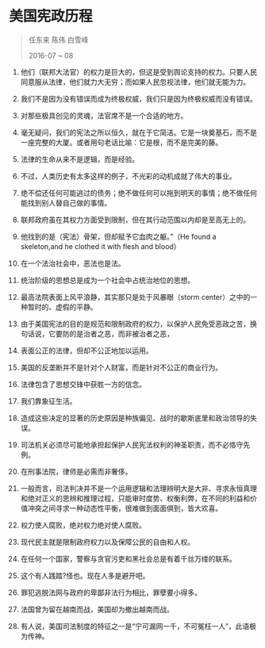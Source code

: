 # 美国宪政历程
> 任东来 陈伟 白雪峰
>
> 2016-07 ~ 08

1. 他们（联邦大法官）的权力是巨大的，但这是受到舆论支持的权力。只要人民同意服从法律，他们就力大无穷；而如果人民忽视法律，他们就无能为力。

2. 我们不是因为没有错误而成为终极权威，我们只是因为终极权威而没有错误。

3. 对那些极具创见的灵魂，法官席不是一个合适的地方。

4. 毫无疑问，我们的宪法之所以恒久，就在于它简洁。它是一块奠基石，而不是一座完整的大厦。或者用句老话比喻：它是根，而不是完美的藤。

5. 法律的生命从来不是逻辑，而是经验。

6. 不过，人类历史有太多这样的例子，不光彩的动机成就了伟大的事业。

7. 绝不偿还任何可能逃过的债务；绝不做任何可以拖到明天的事情；绝不做任何能找到别人替自己做的事情。

8. 联邦政府虽在其权力方面受到限制，但在其行动范围以内却是至高无上的。

9. 他找到的是（宪法）骨架，但却赋予它血肉之躯。”（He found a skeleton,and he clothed it with flesh and blood）

10. 在一个法治社会中，恶法也是法。

11. 统治阶级的思想总是成为一个社会中占统治地位的思想。

12. 最高法院表面上风平浪静，其实那只是处于风暴眼（storm center）之中的一种暂时的、虚假的平静。

13. 由于美国宪法的目的是规范和限制政府的权力，以保护人民免受恶政之苦，换句话说，它要防的是治者之恶，而非被治者之恶，

14. 表面公正的法律，但却不公正地加以运用。

15. 美国的反垄断并不是针对个人财富，而是针对不公正的商业行为。

16. 法律包含了思想交锋中获胜一方的信念。

17. 我们靠象征生活。

18. 造成这些决定的显著的历史原因是种族偏见、战时的歇斯底里和政治领导的失误。

19. 司法机关必须尽可能地承担起保护人民宪法权利的神圣职责，而不必恪守先例。

20. 在刑事法院，律师是必需而非奢侈。

21. 一般而言，司法判决并不是一个运用逻辑和法理辨明大是大非、寻求永恒真理和绝对正义的思辨和推理过程，只能审时度势、权衡利弊，在不同的利益和价值冲突之间寻求一种动态性平衡，很难做到面面俱到，皆大欢喜。

22. 权力使人腐败，绝对权力绝对使人腐败。

23. 现代民主就是限制政府权力以及保障公民的自由和人权。

24. 在任何一个国家，警察与贪官污吏和黑社会总是有着千丝万缕的联系。

25. 这个有人践踏?怪也。现在人多是避开吧。

26. 罪犯逃脱法网与政府的卑鄙非法行为相比，罪孽要小得多。

27. 法国曾为留在越南而战，美国却为撤出越南而战。

28. 有人说，美国司法制度的特征之一是“宁可漏网一千，不可冤枉一人”，此语极为传神。

